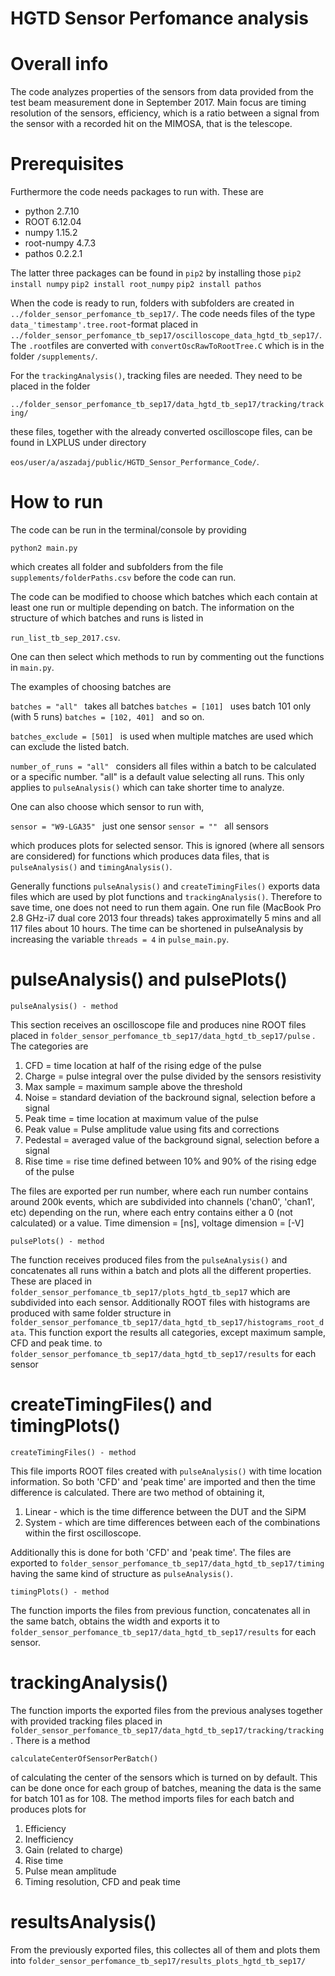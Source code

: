 # HGTD Sensor Perfomance analysis


# Overall info

The code analyzes properties of the sensors from data provided from the test beam measurement done in September 2017. 
Main focus are timing resolution of the sensors, efficiency, which is a ratio between a signal from the sensor with a recorded 
hit on the MIMOSA, that is the telescope.


# Prerequisites

Furthermore the code needs packages to run with. These are

- python 2.7.10
- ROOT 6.12.04
- numpy 1.15.2
- root-numpy 4.7.3
- pathos 0.2.2.1

The latter three packages can be found in ```pip2``` by installing those
```pip2 install numpy```
```pip2 install root_numpy```
```pip2 install pathos```

When the code is ready to run, folders with subfolders are created in ```../folder_sensor_perfomance_tb_sep17/```. The code needs files of the type ```data_'timestamp'.tree.root```-format placed in ```../folder_sensor_perfomance_tb_sep17/oscilloscope_data_hgtd_tb_sep17/```. The ```.root```files are converted with  ```convertOscRawToRootTree.C``` which is in the folder  ```/supplements/```. 

For the ```trackingAnalysis()```, tracking files are needed. They need to be placed in the folder 

```../folder_sensor_perfomance_tb_sep17/data_hgtd_tb_sep17/tracking/tracking/```

these files, together with the already converted oscilloscope files, can be found in LXPLUS under directory

```eos/user/a/aszadaj/public/HGTD_Sensor_Performance_Code/```.



# How to run


The code can be run in the terminal/console by providing

```python2 main.py```

which creates all folder and subfolders from the file ```supplements/folderPaths.csv``` before the code can run. 

The code can be modified to choose which batches which each
contain at least one run or multiple depending on batch. The information on the structure of which batches and runs is
listed in

```run_list_tb_sep_2017.csv```.  

One can then select which methods to run by commenting out the functions in  ```main.py```.

The examples of choosing batches are

```batches = "all" ``` takes all batches
```batches = [101] ``` uses batch 101 only (with 5 runs)
```batches = [102, 401] ``` and so on.

```batches_exclude = [501] ``` is used when multiple matches are used which can exclude the listed batch.

```number_of_runs = "all" ``` considers all files within a batch to be calculated or a specific number. "all" is a default value selecting all runs. This only applies to ```pulseAnalysis()``` which can take shorter time to analyze.


One can also choose which sensor to run with, 

```sensor = "W9-LGA35" ``` just one sensor
```sensor = "" ``` all sensors 

which produces plots for selected sensor. This is ignored (where all sensors are considered) for functions which produces data files, that is  ```pulseAnalysis()``` and  ```timingAnalysis()```.

Generally functions ```pulseAnalysis()``` and  ```createTimingFiles()``` exports data files which are used by plot functions and ```trackingAnalysis()```. Therefore to save time, one does not need to run them again.
One run file (MacBook Pro 2.8 GHz-i7 dual core 2013 four threads) takes approximatelly 5 mins and all 117 files about 10 hours. The time can be shortened in pulseAnalysis by increasing the variable ```threads = 4``` in ```pulse_main.py```.


# pulseAnalysis() and pulsePlots()

```pulseAnalysis() - method```

This section receives an oscilloscope file and produces nine ROOT files placed in   ```folder_sensor_perfomance_tb_sep17/data_hgtd_tb_sep17/pulse``` . The categories are

1. CFD = time location at half of the rising edge of the pulse
2. Charge = pulse integral over the pulse divided by the sensors resistivity
3. Max sample = maximum sample above the threshold
4. Noise = standard deviation of the backround signal, selection before a signal
5. Peak time = time location at maximum value of the pulse
6. Peak value = Pulse amplitude value using fits and corrections
7. Pedestal = averaged value of the background signal, selection before a signal
8. Rise time = rise time defined between 10% and 90% of the rising edge of the pulse

The files are exported per run number, where each run number contains around 200k events, which are subdivided
into channels ('chan0', 'chan1', etc) depending on the run, where each entry contains either a 0 (not calculated) or a value.
Time dimension = [ns], voltage dimension = [-V]

 ```pulsePlots() - method```
 
The function receives produced files from the   ```pulseAnalysis()``` and concatenates all runs within a batch and plots all the different properties. These are placed in ```folder_sensor_perfomance_tb_sep17/plots_hgtd_tb_sep17``` which are subdivided into each sensor. Additionally ROOT files with histograms are produced with same folder structure in ```folder_sensor_perfomance_tb_sep17/data_hgtd_tb_sep17/histograms_root_data```. This function export the results all categories, except maximum sample, CFD and peak time. to ```folder_sensor_perfomance_tb_sep17/data_hgtd_tb_sep17/results``` for each sensor



# createTimingFiles() and timingPlots()

  ```createTimingFiles() - method```
  
This file imports ROOT files created with ```pulseAnalysis()``` with time location information. So both 'CFD' and 'peak time' are imported and then the time difference is calculated. There are two method of obtaining it,
  1. Linear - which is the time difference between the DUT and the SiPM
  2. System - which are time differences between each of the combinations within the first oscilloscope.
  
Additionally this is done for both 'CFD' and 'peak time'. The files are exported to ```folder_sensor_perfomance_tb_sep17/data_hgtd_tb_sep17/timing``` having the same kind of structure as ```pulseAnalysis()```.

  ```timingPlots() - method```

The function imports the files from previous function, concatenates all in the same batch, obtains the width and exports it to ```folder_sensor_perfomance_tb_sep17/data_hgtd_tb_sep17/results``` for each sensor.



# trackingAnalysis()

The function imports the exported files from the previous analyses together with provided tracking files placed in 
 ```folder_sensor_perfomance_tb_sep17/data_hgtd_tb_sep17/tracking/tracking```. There is a method
 
 ```calculateCenterOfSensorPerBatch()``` 
 
 of calculating the center of the sensors which is turned on by default. This can be done once for each group of batches, meaning the data is the same for batch 101 as for 108.
 The method imports files for each batch and produces plots for
 1. Efficiency
 2. Inefficiency
 3. Gain (related to charge)
 4. Rise time
 5. Pulse mean amplitude
 6. Timing resolution, CFD and peak time
 
 
# resultsAnalysis()

From the previously exported files, this collectes all of them and plots them into  ```folder_sensor_perfomance_tb_sep17/results_plots_hgtd_tb_sep17/```
